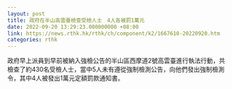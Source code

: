 ```yaml
---
layout: post
title: 政府在半山高雲臺檢查受檢人士　4人各被罰1萬元
date: 2022-09-20 13:29:23.000000000 +08:00
link: https://news.rthk.hk/rthk/ch/component/k2/1667610-20220920.htm
categories: rthk
---
```


政府早上派員到早前被納入強檢公告的半山區西摩道2號高雲臺進行執法行動，共檢查了約430名受檢人士，當中5人未有遵從強制檢測公告，向他們發出強制檢測令，其中4人被發出1萬元定額罰款通知書。
